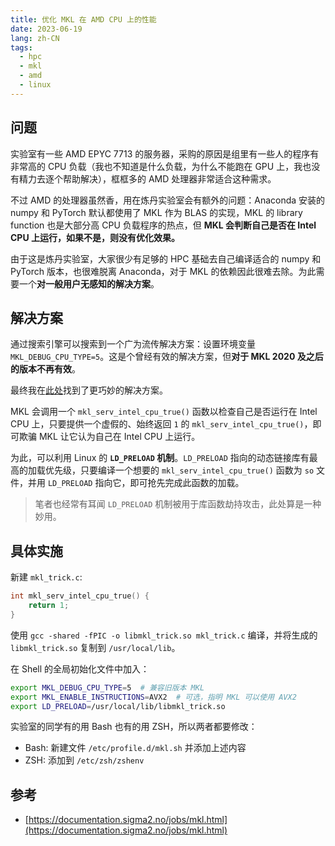 ```yaml
---
title: 优化 MKL 在 AMD CPU 上的性能
date: 2023-06-19
lang: zh-CN
tags:
  - hpc
  - mkl
  - amd
  - linux
---
```


## 问题

实验室有一些 AMD EPYC 7713 的服务器，采购的原因是组里有一些人的程序有非常高的 CPU 负载（我也不知道是什么负载，为什么不能跑在 GPU 上，我也没有精力去逐个帮助解决），框框多的 AMD 处理器非常适合这种需求。

不过 AMD 的处理器虽然香，用在炼丹实验室会有额外的问题：Anaconda 安装的 numpy 和 PyTorch 默认都使用了 MKL 作为 BLAS 的实现，MKL 的 library function 也是大部分高 CPU 负载程序的热点，但 **MKL 会判断自己是否在 Intel CPU 上运行，如果不是，则没有优化效果。**

由于这是炼丹实验室，大家很少有足够的 HPC 基础去自己编译适合的 numpy 和 PyTorch 版本，也很难脱离 Anaconda，对于 MKL 的依赖因此很难去除。为此需要一个**对一般用户无感知的解决方案**。

## 解决方案

通过搜索引擎可以搜索到一个广为流传解决方案：设置环境变量 `MKL_DEBUG_CPU_TYPE=5`。这是个曾经有效的解决方案，但**对于 MKL 2020 及之后的版本不再有效**。

最终我在[此处](https://documentation.sigma2.no/jobs/mkl.html)找到了更巧妙的解决方案。

MKL 会调用一个 `mkl_serv_intel_cpu_true()` 函数以检查自己是否运行在 Intel CPU 上，只要提供一个虚假的、始终返回 `1` 的 `mkl_serv_intel_cpu_true()`，即可欺骗 MKL 让它认为自己在 Intel CPU 上运行。

为此，可以利用 Linux 的 **`LD_PRELOAD` 机制**。`LD_PRELOAD` 指向的动态链接库有最高的加载优先级，只要编译一个想要的 `mkl_serv_intel_cpu_true()` 函数为 `so` 文件，并用 `LD_PRELOAD` 指向它，即可抢先完成此函数的加载。

> 笔者也经常有耳闻 `LD_PRELOAD` 机制被用于库函数劫持攻击，此处算是一种妙用。

## 具体实施

新建 `mkl_trick.c`:

```c
int mkl_serv_intel_cpu_true() {
    return 1;
}
```

使用 `gcc -shared -fPIC -o libmkl_trick.so mkl_trick.c` 编译，并将生成的 `libmkl_trick.so` 复制到 `/usr/local/lib`。

在 Shell 的全局初始化文件中加入：

```bash
export MKL_DEBUG_CPU_TYPE=5  # 兼容旧版本 MKL
export MKL_ENABLE_INSTRUCTIONS=AVX2  # 可选，指明 MKL 可以使用 AVX2
export LD_PRELOAD=/usr/local/lib/libmkl_trick.so
```

实验室的同学有的用 Bash 也有的用 ZSH，所以两者都要修改：

- Bash: 新建文件 `/etc/profile.d/mkl.sh` 并添加上述内容
- ZSH: 添加到 `/etc/zsh/zshenv`

## 参考

- [https://documentation.sigma2.no/jobs/mkl.html](https://documentation.sigma2.no/jobs/mkl.html)
